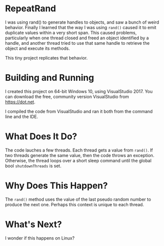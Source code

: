 # RepeatRand

I was using rand() to generate handles to objects, and saw a bunch of weird behavior. Finally I learned that the way I was using
```rand()``` caused it to emit duplicate values within a very short span. This caused problems, particularly when one thread closed and freed an object identified by a handle, and another thread tried to use that same handle to retrieve the object and execute its methods.

This tiny project replicates that behavior.

# Building and Running

I created this project on 64-bit Windows 10, using VisualStudio 2017. You can download 
the free, community version VisualStudio from https://dot.net.

I compiled the code from VisualStudio and ran it both from the command line and the IDE.

# What Does It Do?

The code lauches a few threads. Each thread gets a value from ```rand()```. If
two threads generate the same value, then the code throws an exception. Otherwise, the 
thread loops over a short sleep command until the global bool ```shutdownThreads```
is set.


# Why Does This Happen?

The ```rand()``` method uses the value of the last pseudo random number to produce the next one. Perhaps this context is unique to each thread.

# What's Next?

I wonder if this happens on Linux?
